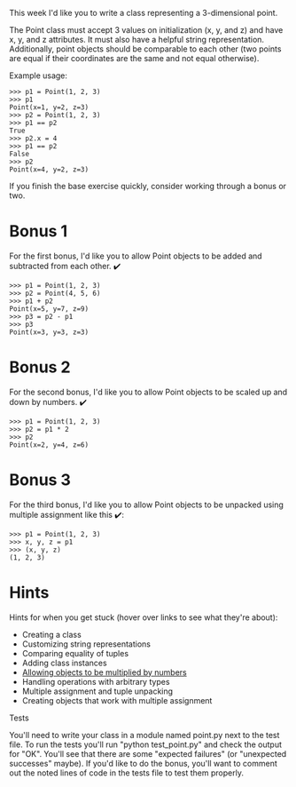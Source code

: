 This week I'd like you to write a class representing a 3-dimensional point.

The Point class must accept 3 values on initialization (x, y, and z) and have x, y, and z attributes. It must also have a helpful string representation. Additionally, point objects should be comparable to each other (two points are equal if their coordinates are the same and not equal otherwise).

Example usage:
```
>>> p1 = Point(1, 2, 3)
>>> p1
Point(x=1, y=2, z=3)
>>> p2 = Point(1, 2, 3)
>>> p1 == p2
True
>>> p2.x = 4
>>> p1 == p2
False
>>> p2
Point(x=4, y=2, z=3)
```
If you finish the base exercise quickly, consider working through a bonus or two.

# Bonus 1

For the first bonus, I'd like you to allow Point objects to be added and subtracted from each other. ✔️
```
>>> p1 = Point(1, 2, 3)
>>> p2 = Point(4, 5, 6)
>>> p1 + p2
Point(x=5, y=7, z=9)
>>> p3 = p2 - p1
>>> p3
Point(x=3, y=3, z=3)
```
# Bonus 2

For the second bonus, I'd like you to allow Point objects to be scaled up and down by numbers. ✔️
```
>>> p1 = Point(1, 2, 3)
>>> p2 = p1 * 2
>>> p2
Point(x=2, y=4, z=6)
```
# Bonus 3

For the third bonus, I'd like you to allow Point objects to be unpacked using multiple assignment like this ✔️:
```
>>> p1 = Point(1, 2, 3)
>>> x, y, z = p1
>>> (x, y, z)
(1, 2, 3)
```
# Hints

Hints for when you get stuck (hover over links to see what they're about):

- Creating a class
- Customizing string representations
- Comparing equality of tuples
- Adding class instances
- [Allowing objects to be multiplied by numbers](http://www.openbookproject.net/thinkcs/python/english2e/ch15.html#operator-overloading)
- Handling operations with arbitrary types
- Multiple assignment and tuple unpacking
- Creating objects that work with multiple assignment

Tests

You'll need to write your class in a module named point.py next to the test file. To run the tests you'll run "python test_point.py" and check the output for "OK". You'll see that there are some "expected failures" (or "unexpected successes" maybe). If you'd like to do the bonus, you'll want to comment out the noted lines of code in the tests file to test them properly.
